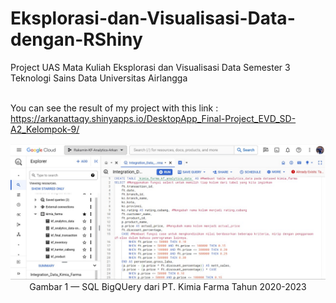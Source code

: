 # Eksplorasi-dan-Visualisasi-Data-dengan-RShiny
Project UAS Mata Kuliah Eksplorasi dan Visualisasi Data Semester 3 Teknologi Sains Data Universitas Airlangga <br><br>

You can see the result of my project with this link : https://arkanattaqy.shinyapps.io/DesktopApp_Final-Project_EVD_SD-A2_Kelompok-9/

<p align="center">
    <kbd> <img width="750" alt="sql bigquery" src="https://github.com/arknsa/Rakamin-Big-Data-Analytics-Kimia-Farma/blob/main/SQL-BigQuery.jpg"> </kbd> <br>
    Gambar 1 — SQL BigQUery dari PT. Kimia Farma Tahun 2020-2023
</p>
